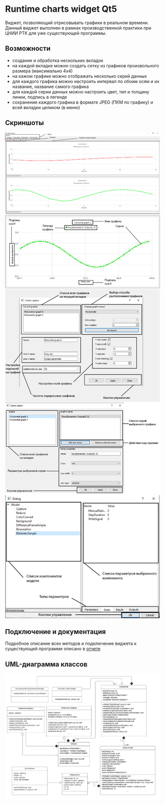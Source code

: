 # Runtime charts widget Qt5
Виджет, позволяющий отрисовывать графики в реальном времени.
Данный виджет выполнен в рамках производственной практики при ЦНИИ РТК для уже существующей программы.


## Возможности
- создание и обработка нескольких вкладок
- на каждой вкладке можно создать сетку из графиков произвольного размера (максимально 4х4)
- на кажом графике можно отображать несколько серий данных
- для каждого графика можно настроить интервал по обоим осям и их название, название самого графика
- для каждой серии данных можно настроить цвет, тип и толщину линии, подпись в легенде
- сохранение каждого графика в формате JPEG (ПКМ по графику) и всей вкладки целиком (в меню)

## Скриншоты
![Alt-текст](https://github.com/Gleboss1/charts_widget/blob/master/screenshots/full%20widghet.jpg "Общий вид виджета")
![Alt-текст](https://github.com/Gleboss1/charts_widget/blob/master/screenshots/graph.jpg "Один график ")
![Alt-текст](https://github.com/Gleboss1/charts_widget/blob/master/screenshots/chart%20options.jpg "Настройка расположения графиков и их параметров ")
![Alt-текст](https://github.com/Gleboss1/charts_widget/blob/master/screenshots/series%20option.jpg "Настройка параметров каждой серии")
![Alt-текст](https://github.com/Gleboss1/charts_widget/blob/master/screenshots/addSeries.jpg "Добавления существующих серий в графики")

## Подключение и документация
Подробное описание всех методов и подключение виджета к существующей программе описано в [отчете](https://github.com/Gleboss1/charts_widget/blob/master/report%20git.pdf)

## UML-диаграмма классов
![Alt-текст](https://github.com/Gleboss1/charts_widget/blob/master/screenshots/UML%20diagramm.jpeg "UML-диаграмма классов")

